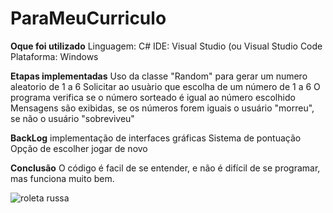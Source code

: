 # ParaMeuCurriculo
**Oque foi utilizado**
Linguagem: C#
IDE: Visual Studio (ou Visual Studio Code
Plataforma: Windows

**Etapas implementadas**
Uso da classe "Random" para gerar um numero aleatorio de 1 a 6
Solicitar ao usuàrio que escolha de um número de 1 a 6
O programa verifica se o número sorteado é igual ao número escolhido
Mensagens são exibidas, se os números forem iguais o usuário "morreu", se não o usuário "sobreviveu"

**BackLog**
implementação de interfaces gráficas
Sistema de pontuação
Opção de escolher jogar de novo

**Conclusão**
O código é facil de se entender, e não é difícil de se programar, mas funciona muito bem.

![roleta russa](https://github.com/user-attachments/assets/a4b748f1-74f8-4836-9ed8-da7cbc81df66)
